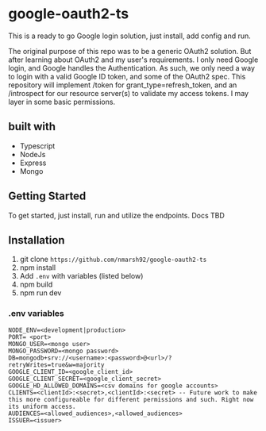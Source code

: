 # google-oauth2-ts

This is a ready to go Google login solution, just install, add config and run.

The original purpose of this repo was to be a generic OAuth2 solution. But after learning about OAuth2 and my user's requirements. I only need Google login, and Google handles the Authentication. As such, we only need a way to login with a valid Google ID token, and some of the OAuth2 spec.
This repository will implement /token for grant_type=refresh_token, and an /introspect for our resource server(s) to validate my access tokens. I may layer in some basic permissions.

## built with

- Typescript
- NodeJs
- Express
- Mongo

## Getting Started

To get started, just install, run and utilize the endpoints. Docs TBD

## Installation

1. git clone `https://github.com/nmarsh92/google-oauth2-ts`
2. npm install
3. Add `.env` with variables (listed below)
4. npm build
5. npm run dev

### .env variables

```
NODE_ENV=<development|production>
PORT= <port>
MONGO_USER=<mongo user>
MONGO_PASSWORD=<mongo password>
DB=mongodb+srv://<username>:<password>@<url>/?retryWrites=true&w=majority
GOOGLE_CLIENT_ID=<google_client_id>
GOOGLE_CLIENT_SECRET=<google_client_secret>
GOOGLE_HD_ALLOWED_DOMAINS=<csv domains for google accounts>
CLIENTS=<clientId>:<secret>,<clientId>:<secret> -- Future work to make this more configureable for different permissions and such. Right now its uniform access.
AUDIENCES=<allowed_audiences>,<allowed_audiences>
ISSUER=<issuer>
```
